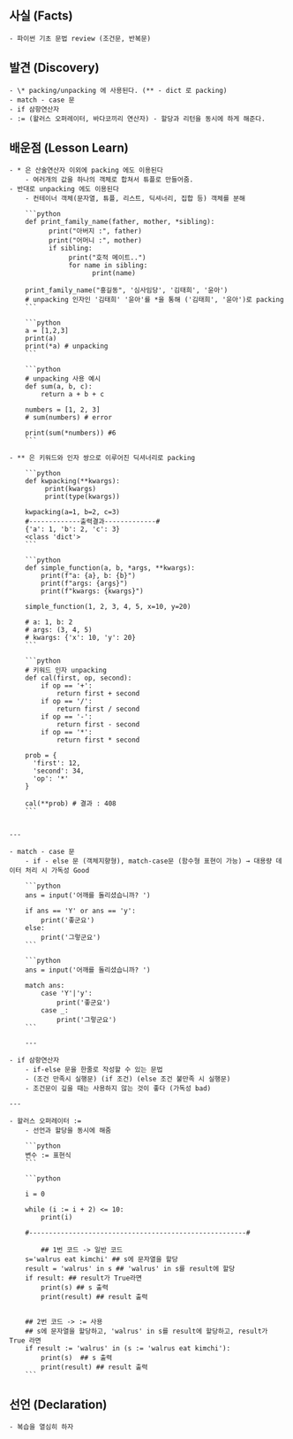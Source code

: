  ## 사실 (Facts)
    - 파이썬 기초 문법 review (조건문, 반복문)
 ## 발견 (Discovery)
    - \* packing/unpacking 에 사용된다. (** - dict 로 packing)
    - match - case 문
    - if 삼항연산자
    - := (왈러스 오퍼레이터, 바다코끼리 연산자) - 할당과 리턴을 동시에 하게 해준다.
## 배운점 (Lesson Learn)
    - * 은 산술연산자 이외에 packing 에도 이용된다
        - 여러개의 값을 하나의 객체로 합쳐서 튜플로 만들어줌.
    - 반대로 unpacking 에도 이용된다
        - 컨테이너 객체(문자열, 튜플, 리스트, 딕셔너리, 집합 등) 객체를 분해
        
        ```python
        def print_family_name(father, mother, *sibling):
              print("아버지 :", father)
              print("어머니 :", mother)
              if sibling: 
                   print("호적 메이트..")
                   for name in sibling:
                         print(name)
        
        print_family_name("홍길동", '심사임당', '김태희', '윤아')
        # unpacking 인자인 '김태희' '윤아'를 *을 통해 ('김태희', '윤아')로 packing
        ```
        
        ```python
        a = [1,2,3]
        print(a)
        print(*a) # unpacking
        ```
        
        ```python
        # unpacking 사용 예시
        def sum(a, b, c):
            return a + b + c
        
        numbers = [1, 2, 3]
        # sum(numbers) # error
        
        print(sum(*numbers)) #6
        ```
        
    - ** 은 키워드와 인자 쌍으로 이루어진 딕셔너리로 packing
        
        ```python
        def kwpacking(**kwargs):
             print(kwargs)
             print(type(kwargs))
        
        kwpacking(a=1, b=2, c=3)
        #-------------출력결과-------------#
        {'a': 1, 'b': 2, 'c': 3}
        <class 'dict'>
        ```
        
        ```python
        def simple_function(a, b, *args, **kwargs):
            print(f"a: {a}, b: {b}")
            print(f"args: {args}")
            print(f"kwargs: {kwargs}")
        
        simple_function(1, 2, 3, 4, 5, x=10, y=20)
        
        # a: 1, b: 2
        # args: (3, 4, 5)
        # kwargs: {'x': 10, 'y': 20}
        ```
        
        ```python
        # 키워드 인자 unpacking
        def cal(first, op, second):
            if op == '+':
                return first + second
            if op == '/':
                return first / second
            if op == '-':
                return first - second
            if op == '*':
                return first * second
        
        prob = {
          'first': 12,
          'second': 34,
          'op': '*'
        }
        
        cal(**prob) # 결과 : 408
        ```
        
    
    ---
    
    - match - case 문
        - if - else 문 (객체지향형), match-case문 (함수형 표현이 가능) → 대용량 데이터 처리 시 가독성 Good
        
        ```python
        ans = input('어깨를 돌리셨습니까? ')
        
        if ans == 'Y' or ans == 'y':
            print('좋군요')
        else:
            print('그렇군요')
        ```
        
        ```python
        ans = input('어깨를 돌리셨습니까? ')
        
        match ans:
            case 'Y'|'y':
                print('좋군요')
            case _:
                print('그렇군요')
        ```
        
        ---
        
    - if 삼항연산자
        - if-else 문을 한줄로 작성할 수 있는 문법
        - (조건 만족시 실행문) (if 조건) (else 조건 불만족 시 실행문)
        - 조건문이 깊을 때는 사용하지 않는 것이 좋다 (가독성 bad)
    
    ---
    
    - 왈러스 오퍼레이터 :=
        - 선언과 할당을 동시에 해줌
        
        ```python
        변수 := 표현식
        ```
        
        ```python
        
        i = 0
        
        while (i := i + 2) <= 10:
            print(i)
           
        #-------------------------------------------------------#
        
        	## 1번 코드 -> 일반 코드
        s='walrus eat kimchi' ## s에 문자열을 할당
        result = 'walrus' in s ## 'walrus' in s를 result에 할당
        if result: ## result가 True라면
            print(s) ## s 출력
            print(result) ## result 출력
         
         
        ## 2번 코드 -> := 사용
        ## s에 문자열을 할당하고, 'walrus' in s를 result에 할당하고, result가 True 라면
        if result := 'walrus' in (s := 'walrus eat kimchi'):
            print(s)  ## s 출력
            print(result) ## result 출력
        ```
        
## 선언 (Declaration)
    - 복습을 열심히 하자
